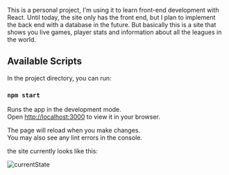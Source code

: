 This is a personal project, I'm using it to learn front-end development with React. Until today, the site only has the front end, but I plan to implement the back end with a database in the future. But basically this is a site that shows you live games, player stats and information about all the leagues in the world.

## Available Scripts

In the project directory, you can run:

### `npm start`

Runs the app in the development mode.\
Open [http://localhost:3000](http://localhost:3000) to view it in your browser.

The page will reload when you make changes.\
You may also see any lint errors in the console.

the site currently looks like this:

![currentState](https://user-images.githubusercontent.com/79310598/210084608-3fb43cd2-303c-4dd3-b257-9e981e1eb5d5.png)
